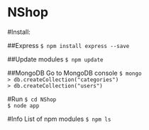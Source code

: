 NShop
=====

#Install:

##Express
`$ npm install express --save`

##Update modules
`$ npm update`

##MongoDB
Go to MongoDB console
`$ mongo` <br />
`> db.createCollection("categories")` <br />
`> db.createCollection("users")`

#Run
`$ cd NShop`<br />
`$ node app`

#Info
List of npm modules
`$ npm ls`
